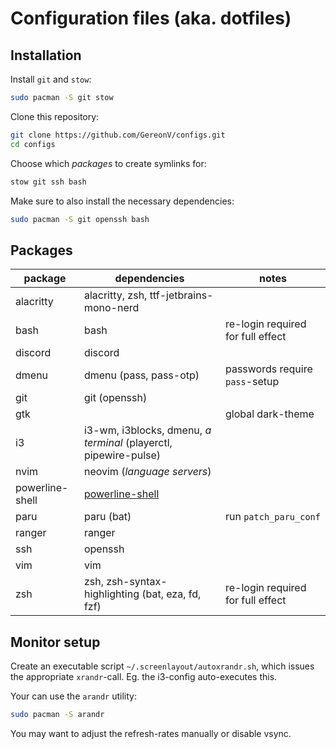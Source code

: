# Configuration files (aka. dotfiles)

## Installation

Install `git` and `stow`:
```sh
sudo pacman -S git stow
```

Clone this repository:
```sh
git clone https://github.com/GereonV/configs.git
cd configs
```

Choose which *packages* to create symlinks for:
```sh
stow git ssh bash
```

Make sure to also install the necessary dependencies:
```sh
sudo pacman -S git openssh bash
```

## Packages

| package         | dependencies                                                     | notes                             |
|-----------------|------------------------------------------------------------------|-----------------------------------|
| alacritty       | alacritty, zsh, ttf-jetbrains-mono-nerd                          |                                   |
| bash            | bash                                                             | re-login required for full effect |
| discord         | discord                                                          |                                   |
| dmenu           | dmenu (pass, pass-otp)                                           | passwords require `pass`-setup    |
| git             | git (openssh)                                                    |                                   |
| gtk             |                                                                  | global dark-theme                 |
| i3              | i3-wm, i3blocks, dmenu, *a terminal* (playerctl, pipewire-pulse) |                                   |
| nvim            | neovim (*language servers*)                                      |                                   |
| powerline-shell | [powerline-shell](https://github.com/b-ryan/powerline-shell)     |                                   |
| paru            | paru (bat)                                                       | run `patch_paru_conf`             |
| ranger          | ranger                                                           |                                   |
| ssh             | openssh                                                          |                                   |
| vim             | vim                                                              |                                   |
| zsh             | zsh, zsh-syntax-highlighting (bat, eza, fd, fzf)                 | re-login required for full effect |

## Monitor setup

Create an executable script `~/.screenlayout/autoxrandr.sh`,
which issues the appropriate `xrandr`-call.
Eg. the i3-config auto-executes this.

Your can use the `arandr` utility:
```sh
sudo pacman -S arandr
```
You may want to adjust the refresh-rates manually or disable vsync.
